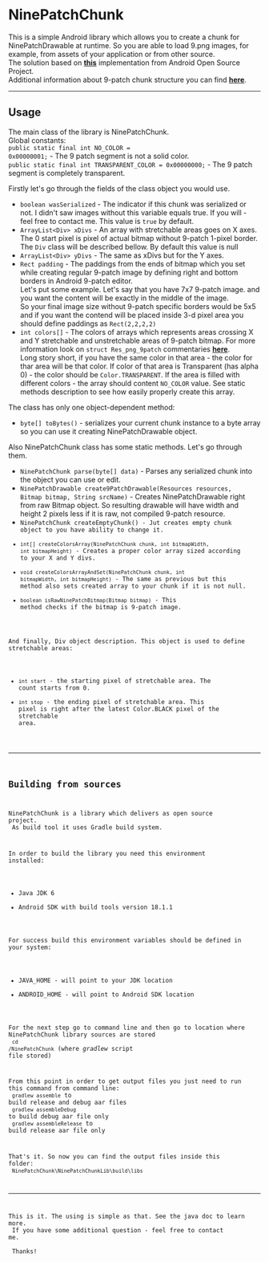 NinePatchChunk
==============

This is a simple Android library which allows you to create a chunk for NinePatchDrawable at runtime. So you are able to load 9.png images, for example, from assets of your application or from other source.<br>
The solution based on <b>[this](https://android.googlesource.com/platform/packages/apps/Gallery2/+/android-4.2.2_r1.2/src/com/android/gallery3d/ui/NinePatchChunk.java)</b> implementation from Android Open Source Project.<br>
Additional information about 9-patch chunk structure you can find <b>[here](https://android.googlesource.com/platform/frameworks/base/+/master/include/androidfw/ResourceTypes.h)</b>.

--------
Usage
-----

The main class of the library is NinePatchChunk.<br>
<p1>Global constants:<br></p1>
<code>public static final int NO_COLOR = 0x00000001;</code> - The 9 patch segment is not a solid color.<br>
<code>public static final int TRANSPARENT_COLOR = 0x00000000;</code> - The 9 patch segment is completely transparent.<br>

Firstly let's go through the fields of the class object you would use.

- <code>boolean wasSerialized</code> - The indicator if this chunk was serialized or not. I didn't saw images without this variable equals true. If you will - feel free to contact me. This value is <code>true</code> by default.<br>
- <code>ArrayList\<Div\> xDivs</code> - An array with stretchable areas goes on X axes. The 0 start pixel is pixel of actual bitmap without 9-patch 1-pixel border. The <code>Div</code> class will be described bellow. By default this value is null<br>
- <code>ArrayList\<Div\> yDivs</code> - The same as xDivs but for the Y axes.
- <code>Rect padding</code> - The paddings from the ends of bitmap which you set while creating regular 9-patch image by defining right and bottom borders in Android 9-patch editor.<br>
Let's put some example. Let's say that you have 7x7 9-patch image. and you want the content will be exactly in the middle of the image.<br>
So your final image size without 9-patch specific borders would be 5x5 and if you want the contend will be placed inside 3-d pixel area you should define paddings as <code>Rect(2,2,2,2)</code>
- <code>int colors[]</code> - The colors of arrays which represents areas crossing X and Y stretchable and unstretchable areas of 9-patch bitmap. For more information look on <code>struct Res_png_9patch</code> commentaries <b>[here](https://android.googlesource.com/platform/frameworks/base/+/master/include/androidfw/ResourceTypes.h)</b>.<br>
Long story short, if you have the same color in that area - the color for thar area will be that color. If color of that area is Transparent (has alpha 0) - the color should be <code>Color.TRANSPARENT</code>. If the area is filled with different colors - the array should content <code>NO_COLOR</code> value. See static methods description to see how easily properly create this array.

The class has only one object-dependent method:

- <code>byte[] toBytes()</code> - serializes your current chunk instance to a byte array so you can use it creating NinePatchDrawable object.


Also NinePatchChunk class has some static methods. Let's go through them.<br>
- <code>NinePatchChunk parse(byte[] data)</code> - Parses any serialized chunk into the object you can use or edit.<br>
- <code>NinePatchDrawable create9PatchDrawable(Resources resources, Bitmap bitmap, String srcName)</code> - Creates NinePatchDrawable right from raw Bitmap object. So resulting drawable will have width and height 2 pixels less if it is raw, not compiled 9-patch resource.<br>
- <code>NinePatchChunk createEmptyChunk() - Jut creates empty chunk object to you have ability to change it.
- <code>int[] createColorsArray(NinePatchChunk chunk, int bitmapWidth, int bitmapHeight)</code> - Creates a proper color array sized according to your X and Y divs.
- <code>void createColorsArrayAndSet(NinePatchChunk chunk, int bitmapWidth, int bitmapHeight)</code> - The same as previous but this method also sets created array to your chunk if it is not null.
- <code>boolean isRawNinePatchBitmap(Bitmap bitmap)</code> - This method checks if the bitmap is 9-patch image.

And finally, Div object description. This object is used to define stretchable areas:<br>

- <code>int start</code> - the starting pixel of stretchable area. The count starts from 0.
- <code>int stop</code> - the ending pixel of stretchable area. This pixel is right after the latest Color.BLACK pixel of the stretchable area.

--------
Building from sources
--------

NinePatchChunk is a library which delivers as open source project.<br>
As build tool it uses Gradle build system.

In order to build the library you need this environment installed:
- Java JDK 6
- Android SDK with build tools version 18.1.1

For success build this environment variables should be defined in your system:
- JAVA_HOME     - will point to your JDK location
- ANDROID_HOME  - will point to Android SDK location
 
For the next step go to command line and then go to location where NinePatchChunk library sources are stored<br>
<code>cd <path to the library>/NinePatchChunk</code> (where <i>gradlew</i> script file stored)<br>

From this point in order to get output files you just need to run this command from command line:<br>
<code>gradlew assemble</code> to build release and debug aar files<br>
<code>gradlew assembleDebug</code> to build debug aar file only<br>
<code>gradlew assembleRelease</code> to build release aar file only<br>

That's it. So now you can find the output files inside this folder:<br>
<code>NinePatchChunk\NinePatchChunkLib\build\libs</code> 

--------

This is it. The using is simple as that. See the java doc to learn more.<br>
If you have some additional question - feel free to contact me.<br><br>
Thanks!
